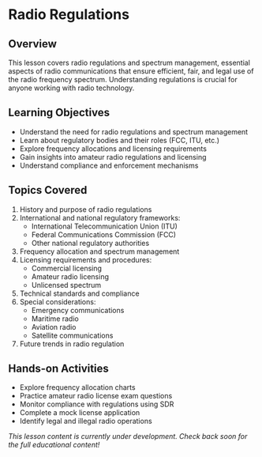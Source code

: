 # Radio Regulations

## Overview
This lesson covers radio regulations and spectrum management, essential aspects of radio communications that ensure efficient, fair, and legal use of the radio frequency spectrum. Understanding regulations is crucial for anyone working with radio technology.

## Learning Objectives
- Understand the need for radio regulations and spectrum management
- Learn about regulatory bodies and their roles (FCC, ITU, etc.)
- Explore frequency allocations and licensing requirements
- Gain insights into amateur radio regulations and licensing
- Understand compliance and enforcement mechanisms

## Topics Covered
1. History and purpose of radio regulations
2. International and national regulatory frameworks:
   - International Telecommunication Union (ITU)
   - Federal Communications Commission (FCC)
   - Other national regulatory authorities
3. Frequency allocation and spectrum management
4. Licensing requirements and procedures:
   - Commercial licensing
   - Amateur radio licensing
   - Unlicensed spectrum
5. Technical standards and compliance
6. Special considerations:
   - Emergency communications
   - Maritime radio
   - Aviation radio
   - Satellite communications
7. Future trends in radio regulation

## Hands-on Activities
- Explore frequency allocation charts
- Practice amateur radio license exam questions
- Monitor compliance with regulations using SDR
- Complete a mock license application
- Identify legal and illegal radio operations

*This lesson content is currently under development. Check back soon for the full educational content!* 